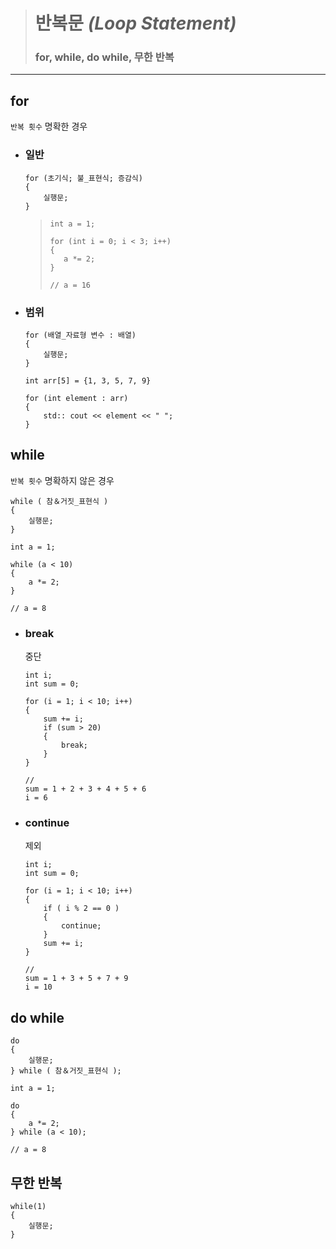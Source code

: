># 반복문 *(Loop Statement)*
>### for, while, do while, 무한 반복
---

## for
`반복 횟수` 명확한 경우

+ ### 일반
    ```angular2html
    for (초기식; 불_표현식; 증감식)
    {
        실행문;
    }
    ```
    >```
    >int a = 1;
    >    
    >for (int i = 0; i < 3; i++)
    >{
    >    a *= 2;
    >}
    >
    >// a = 16
    >```
  
+ ### 범위
  ```
  for (배열_자료형 변수 : 배열)
  {
      실행문;
  }
  ```
  ```
  int arr[5] = {1, 3, 5, 7, 9}
  
  for (int element : arr)
  {
      std:: cout << element << " ";
  }
  ```

## while
`반복 횟수` 명확하지 않은 경우
```angular2html
while ( 참＆거짓_표현식 )
{
    실행문;
}
```
```
int a = 1;

while (a < 10)
{
    a *= 2;
}

// a = 8
```

+ ### break
  중단

  ```
  int i;
  int sum = 0;
  
  for (i = 1; i < 10; i++)
  {
      sum += i;
      if (sum > 20)
      {
          break;
      }
  }
  
  // 
  sum = 1 + 2 + 3 + 4 + 5 + 6
  i = 6
  ```

+ ### continue
  제외

  ```
  int i;
  int sum = 0;
  
  for (i = 1; i < 10; i++)
  {
      if ( i % 2 == 0 ) 
      {
          continue;
      }
      sum += i;
  }
  
  //
  sum = 1 + 3 + 5 + 7 + 9
  i = 10
  ```

## do while
```
do
{
    실행문;
} while ( 참＆거짓_표현식 );
```
```
int a = 1;

do
{
    a *= 2;
} while (a < 10);

// a = 8
```

## 무한 반복
```
while(1)
{
    실행문;
}
```